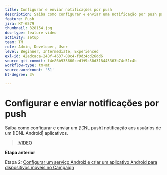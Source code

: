 ```yaml
---
title: Configurar e enviar notificações por push
description: Saiba como configurar e enviar uma notificação por push para usuários de aplicativos Android.
feature: Push
jira: KT-6579
thumbnail: 328154.jpg
doc-type: feature video
activity: setup
team: TM
role: Admin, Developer, User
level: Beginner, Intermediate, Experienced
exl-id: 42adcaca-248f-4637-88c4-f9d24cd26dd6
source-git-commit: f4e86b933660ced199c30d318445363b74c51c4b
workflow-type: tm+mt
source-wordcount: '51'
ht-degree: 3%

---
```


# Configurar e enviar notificações por push

Saiba como configurar e enviar um [!DNL push] notificação aos usuários de um [!DNL Android] aplicativos.

>[!VIDEO](https://video.tv.adobe.com/v/328154?quality=12&learn=on)

**Etapa anterior**

Etapa 2: [Configurar um serviço Android e criar um aplicativo Android para dispositivos móveis no Campaign](/help/tutorial-getting-started-with-push-notifications-for-android/configuring-an-android-service-in-campaign.md)

